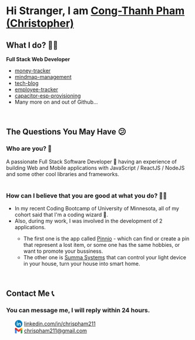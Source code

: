 <h1>Hi Stranger, I am <a href="https://www.linkedin.com/in/chrispham211/">Cong-Thanh Pham (Christopher)</a></h1>
<h2 style="font-weight: bold;">What I do? 👨‍💻</h2>
<div>
  <summary style="font-weight: bold;">Full Stack Web Developer</summary>
  <ul>
    <li><a href="https://github.com/christopher211/money-tracker">money-tracker</a></li>
    <li><a href="https://github.com/christopher211/mindmap-management">mindmap-management</a></li>
    <li><a href="https://github.com/christopher211/tech-blog">tech-blog</a></li>
    <li><a href="https://github.com/christopher211/employee-tracker">employee-tracker</a></li>
    <li><a href="https://github.com/christopher211/capacitor-esp-provisioning">capacitor-esp-provisioning</a></li>
    <li>Many more on and out of Github...</li>
  </ul>
</div>
<br />
<h2 style="font-weight: bold;">The Questions You May Have 😕</h2>
<div>
  <h3 style="font-weight: bold;">Who are you? 👨</h3>
  A passionate Full Stack Software Developer 🚀 having an experience of building Web and Mobile applications with JavaScript / ReactJS / NodeJS and some other cool libraries and frameworks.<br>
</div>
<br />
<div>
  <h3 style="font-weight: bold;">How can I believe that you are good at what you do? 🤷‍♂️</h3>
  <ul>
    <li>In my recent Coding Bootcamp of University of Minnesota, all of my cohort said that I'm a coding wizard 🤣.</li>
    <li>Also, during my work, I was involved in the development of 2 applications.</li>
    <ul>
      <li> The first one is the app called <a href="https://apps.apple.com/us/app/pinnio/id1587472866">Pinnio</a> - which can find or create a pin that represent a lost item, or some one has the same hobbies, or want to promote your bussiness.</li>
      <li> The other one is <a href="https://apps.apple.com/us/app/summa-systems/id1588216433">Summa Systems</a> that can control your light device in your house, turn your house into smart home.</li>
    </ul>
  </ul>
</div>
<br />
<h2 style="font-weight: bold;">Contact Me 📞</h2>
<div>
  <h3 style="font-weight: bold;">You can message me, I will reply within 24 hours.</h3>
  <ul style="list-style-type: none">
    <div style="display: flex; align-items: center;">
      <img style="width: 20px; margin-right: 5px" src="./icons/linkedin.png" />
      <span>
        <a href="https://www.linkedin.com/in/chrispham211/">linkedin.com/in/chrispham211</a>
      <span>
    </div>
    <div style="display: flex; align-items: center;">
      <img style="width: 20px; margin-right: 5px" src="./icons/gmail.png" />
      <span>
        <a href="mailto:chrispham211@gmail.com">chrispham211@gmail.com</a>
      <span>
    </div>
  </ul>
</div>
